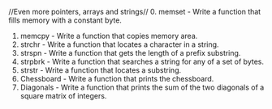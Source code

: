 //Even more pointers, arrays and strings//
0. memset - Write a function that fills memory with a constant byte.
1. memcpy - Write a function that copies memory area.
2. strchr - Write a function that locates a character in a string.
3. strspn - Write a function that gets the length of a prefix substring.
4. strpbrk - Write a function that searches a string for any of a set of bytes.
5. strstr - Write a function that locates a substring.
6. Chessboard - Write a function that prints the chessboard.
7. Diagonals - Write a function that prints the sum of the two diagonals of a square matrix of integers.
